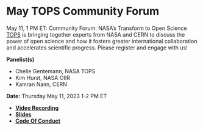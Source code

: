 # May TOPS Community Forum

May 11, 1 PM ET: Community Forum: NASA’s Transform to Open Science [TOPS](https://nasa.github.io/Transform-to-Open-Science/) is bringing together experts from NASA and CERN to discuss the power of open science and how it fosters greater international collaboration and accelerates scientific progress. Please register and engage with us!
 
**Panelist(s)**
- Chelle Gentemann, NASA TOPS
- Kim Hurst, NASA OIIR
- Kamran Naim, CERN 
 

**Date:** Thursday May 11, 2023 1-2 PM ET
- **[Video Recording](https://www.youtube.com/watch?v=qncSHqRyF3g)**
- **[Slides](https://zenodo.org/record/7948513#.ZGY9M0_MIuU)**
- **[Code Of Conduct](./Code_Of_Conduct.md)**
